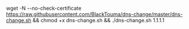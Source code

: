 wget -N --no-check-certificate https://raw.githubusercontent.com/BlackTouma/dns-change/master/dns-change.sh && chmod +x dns-change.sh && ./dns-change.sh 1.1.1.1
